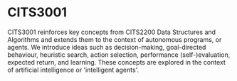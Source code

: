 # CITS3001

CITS3001 reinforces key concepts from CITS2200 Data Structures and Algorithms and extends them to the context of autonomous programs, or agents. We introduce ideas such as decision-making, goal-directed behaviour, heuristic search, action selection, performance (self-)evaluation, expected return, and learning. These concepts are explored in the context of artificial intelligence or 'intelligent agents'.

